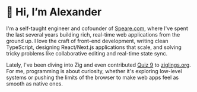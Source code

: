 # 👋 Hi, I’m Alexander

I'm a self-taught engineer and cofounder of [Speare.com](https://speare.com), where I've spent the last several years building rich, real-time web applications from the ground up. I love the craft of front-end development, writing clean TypeScript, designing React/Next.js applications that scale, and solving tricky problems like collaborative editing and real-time state sync.

Lately, I've been diving into Zig and even contributed [Quiz 9](https://ziggit.dev/t/new-quiz-in-ziglings-bit-manipulation-in-embedded-devices/8552) to [ziglings.org](https://ziglings.org). For me, programming is about curiosity, whether it's exploring low-level systems or pushing the limits of the browser to make web apps feel as smooth as native ones.
